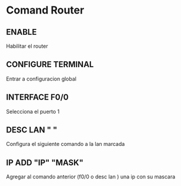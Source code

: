 # Comand Router

## ENABLE
Habilitar el router

## CONFIGURE TERMINAL
Entrar a configuracion global 

## INTERFACE F0/0 
Selecciona el puerto 1 

## DESC LAN " " 
Configura el siguiente comando a la lan marcada 

## IP ADD "IP" "MASK"
Agregar al comando anterior (f0/0 o desc lan ) una ip con su mascara 




